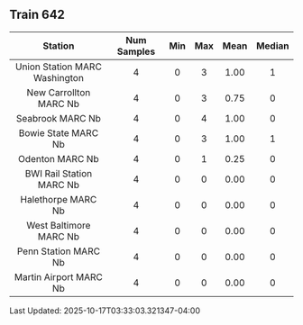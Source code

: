 ## Train 642

| Station | Num Samples | Min | Max | Mean | Median |
| :-----: | :---------: | :-: | :-: | :--: | :----: |
| Union Station MARC Washington | 4 | 0 | 3 | 1.00 | 1 |
| New Carrollton MARC Nb | 4 | 0 | 3 | 0.75 | 0 |
| Seabrook MARC Nb | 4 | 0 | 4 | 1.00 | 0 |
| Bowie State MARC Nb | 4 | 0 | 3 | 1.00 | 1 |
| Odenton MARC Nb | 4 | 0 | 1 | 0.25 | 0 |
| BWI Rail Station MARC Nb | 4 | 0 | 0 | 0.00 | 0 |
| Halethorpe MARC Nb | 4 | 0 | 0 | 0.00 | 0 |
| West Baltimore MARC Nb | 4 | 0 | 0 | 0.00 | 0 |
| Penn Station MARC Nb | 4 | 0 | 0 | 0.00 | 0 |
| Martin Airport MARC Nb | 4 | 0 | 0 | 0.00 | 0 |


Last Updated: 2025-10-17T03:33:03.321347-04:00